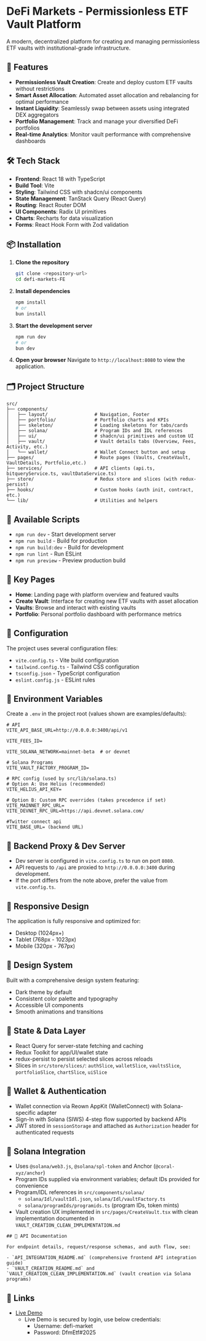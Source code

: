 # DeFi Markets - Permissionless ETF Vault Platform

A modern, decentralized platform for creating and managing permissionless ETF vaults with institutional-grade infrastructure.

## 🚀 Features

- **Permissionless Vault Creation**: Create and deploy custom ETF vaults without restrictions
- **Smart Asset Allocation**: Automated asset allocation and rebalancing for optimal performance
- **Instant Liquidity**: Seamlessly swap between assets using integrated DEX aggregators
- **Portfolio Management**: Track and manage your diversified DeFi portfolios
- **Real-time Analytics**: Monitor vault performance with comprehensive dashboards

## 🛠️ Tech Stack

- **Frontend**: React 18 with TypeScript
- **Build Tool**: Vite
- **Styling**: Tailwind CSS with shadcn/ui components
- **State Management**: TanStack Query (React Query)
- **Routing**: React Router DOM
- **UI Components**: Radix UI primitives
- **Charts**: Recharts for data visualization
- **Forms**: React Hook Form with Zod validation

## 📦 Installation

1. **Clone the repository**

   ```bash
   git clone <repository-url>
   cd defi-markets-FE
   ```

2. **Install dependencies**

   ```bash
   npm install
   # or
   bun install
   ```

3. **Start the development server**

   ```bash
   npm run dev
   # or
   bun dev
   ```

4. **Open your browser**
   Navigate to `http://localhost:8080` to view the application.

## 🗂️ Project Structure

```
src/
├── components/
│   ├── layout/                 # Navigation, Footer
│   ├── portfolio/              # Portfolio charts and KPIs
│   ├── skeleton/               # Loading skeletons for tabs/cards
│   ├── solana/                 # Program IDs and IDL references
│   ├── ui/                     # shadcn/ui primitives and custom UI
│   ├── vault/                  # Vault details tabs (Overview, Fees, Activity, etc.)
│   └── wallet/                 # Wallet Connect button and setup
├── pages/                      # Route pages (Vaults, CreateVault, VaultDetails, Portfolio,etc.)
├── services/                   # API clients (api.ts, bitqueryService.ts, vaultDataService.ts)
├── store/                      # Redux store and slices (with redux-persist)
├── hooks/                      # Custom hooks (auth init, contract, etc.)
└── lib/                        # Utilities and helpers
```

## 🚀 Available Scripts

- `npm run dev` - Start development server
- `npm run build` - Build for production
- `npm run build:dev` - Build for development
- `npm run lint` - Run ESLint
- `npm run preview` - Preview production build

## 🎯 Key Pages

- **Home**: Landing page with platform overview and featured vaults
- **Create Vault**: Interface for creating new ETF vaults with asset allocation
- **Vaults**: Browse and interact with existing vaults
- **Portfolio**: Personal portfolio dashboard with performance metrics

## 🔧 Configuration

The project uses several configuration files:

- `vite.config.ts` - Vite build configuration
- `tailwind.config.ts` - Tailwind CSS configuration
- `tsconfig.json` - TypeScript configuration
- `eslint.config.js` - ESLint rules

## 🔑 Environment Variables

Create a `.env` in the project root (values shown are examples/defaults):

```
# API
VITE_API_BASE_URL=http://0.0.0.0:3400/api/v1

VITE_FEES_ID=

VITE_SOLANA_NETWORK=mainnet-beta  # or devnet

# Solana Programs
VITE_VAULT_FACTORY_PROGRAM_ID=

# RPC config (used by src/lib/solana.ts)
# Option A: Use Helius (recommended)
VITE_HELIUS_API_KEY=

# Option B: Custom RPC overrides (takes precedence if set)
VITE_MAINNET_RPC_URL=
VITE_DEVNET_RPC_URL=https://api.devnet.solana.com/

#Twitter connect api
VITE_BASE_URL= (backend URL)

```

## 🔗 Backend Proxy & Dev Server

- Dev server is configured in `vite.config.ts` to run on port `8080`.
- API requests to `/api` are proxied to `http://0.0.0.0:3400` during development.
- If the port differs from the note above, prefer the value from `vite.config.ts`.

## 📱 Responsive Design

The application is fully responsive and optimized for:

- Desktop (1024px+)
- Tablet (768px - 1023px)
- Mobile (320px - 767px)

## 🎨 Design System

Built with a comprehensive design system featuring:

- Dark theme by default
- Consistent color palette and typography
- Accessible UI components
- Smooth animations and transitions

## 🧩 State & Data Layer

- React Query for server-state fetching and caching
- Redux Toolkit for app/UI/wallet state
- redux-persist to persist selected slices across reloads
- Slices in `src/store/slices/`: `authSlice`, `walletSlice`, `vaultsSlice`, `portfolioSlice`, `chartSlice`, `uiSlice`

## 🪪 Wallet & Authentication

- Wallet connection via Reown AppKit (WalletConnect) with Solana-specific adapter
- Sign-In with Solana (SIWS) 4-step flow supported by backend APIs
- JWT stored in `sessionStorage` and attached as `Authorization` header for authenticated requests

## 🧠 Solana Integration

- Uses `@solana/web3.js`, `@solana/spl-token` and Anchor (`@coral-xyz/anchor`)
- Program IDs supplied via environment variables; default IDs provided for convenience
- Program/IDL references in `src/components/solana/`
  - `solana/Idl/vaultIdl.json`, `solana/Idl/vaultFactory.ts`
  - `solana/programIds/programids.ts` (program IDs, token mints)
- Vault creation UX implemented in `src/pages/CreateVault.tsx` with clean implementation documented in `VAULT_CREATION_CLEAN_IMPLEMENTATION.md`

```
## 📘 API Documentation

For endpoint details, request/response schemas, and auth flow, see:

- `API_INTEGRATION_README.md` (comprehensive frontend API integration guide)
- `VAULT_CREATION_README.md` and `VAULT_CREATION_CLEAN_IMPLEMENTATION.md` (vault creation via Solana programs)

```

## 🔗 Links

- [Live Demo](https://app.defimarkets.finance/)
   - Live Demo is secured by login, use below credentials:
      - Username: defi-market
      - Password: DfmEtf#2025      

